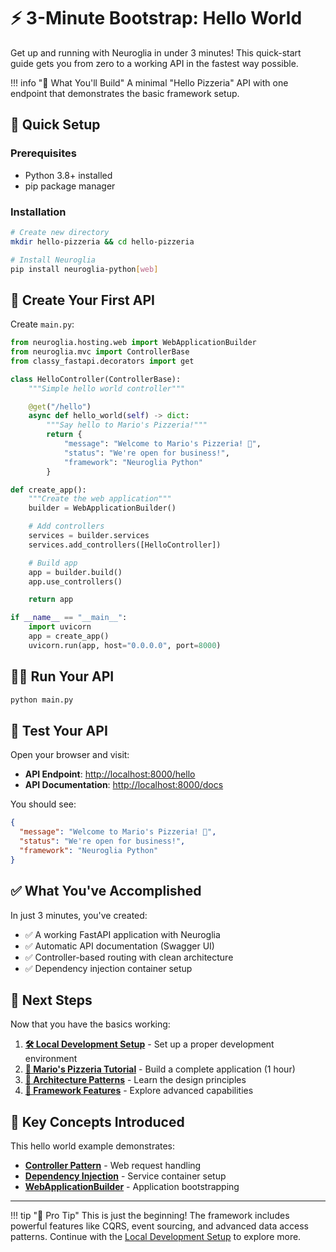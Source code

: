 # ⚡ 3-Minute Bootstrap: Hello World

Get up and running with Neuroglia in under 3 minutes! This quick-start guide gets you from zero to a working API in the fastest way possible.

!!! info "🎯 What You'll Build"
A minimal "Hello Pizzeria" API with one endpoint that demonstrates the basic framework setup.

## 🚀 Quick Setup

### Prerequisites

- Python 3.8+ installed
- pip package manager

### Installation

```bash
# Create new directory
mkdir hello-pizzeria && cd hello-pizzeria

# Install Neuroglia
pip install neuroglia-python[web]
```

## 📝 Create Your First API

Create `main.py`:

```python
from neuroglia.hosting.web import WebApplicationBuilder
from neuroglia.mvc import ControllerBase
from classy_fastapi.decorators import get

class HelloController(ControllerBase):
    """Simple hello world controller"""

    @get("/hello")
    async def hello_world(self) -> dict:
        """Say hello to Mario's Pizzeria!"""
        return {
            "message": "Welcome to Mario's Pizzeria! 🍕",
            "status": "We're open for business!",
            "framework": "Neuroglia Python"
        }

def create_app():
    """Create the web application"""
    builder = WebApplicationBuilder()

    # Add controllers
    services = builder.services
    services.add_controllers([HelloController])

    # Build app
    app = builder.build()
    app.use_controllers()

    return app

if __name__ == "__main__":
    import uvicorn
    app = create_app()
    uvicorn.run(app, host="0.0.0.0", port=8000)
```

## 🏃‍♂️ Run Your API

```bash
python main.py
```

## 🎉 Test Your API

Open your browser and visit:

- **API Endpoint**: [http://localhost:8000/hello](http://localhost:8000/hello)
- **API Documentation**: [http://localhost:8000/docs](http://localhost:8000/docs)

You should see:

```json
{
  "message": "Welcome to Mario's Pizzeria! 🍕",
  "status": "We're open for business!",
  "framework": "Neuroglia Python"
}
```

## ✅ What You've Accomplished

In just 3 minutes, you've created:

- ✅ A working FastAPI application with Neuroglia
- ✅ Automatic API documentation (Swagger UI)
- ✅ Controller-based routing with clean architecture
- ✅ Dependency injection container setup

## 🔄 Next Steps

Now that you have the basics working:

1. **[🛠️ Local Development Setup](local-development.md)** - Set up a proper development environment
2. **[🍕 Mario's Pizzeria Tutorial](mario-pizzeria-tutorial.md)** - Build a complete application (1 hour)
3. **[🎯 Architecture Patterns](../patterns/)** - Learn the design principles
4. **[🚀 Framework Features](../features/)** - Explore advanced capabilities

## 🔗 Key Concepts Introduced

This hello world example demonstrates:

- **[Controller Pattern](../patterns/clean-architecture.md#api-layer)** - Web request handling
- **[Dependency Injection](../features/dependency-injection.md)** - Service container setup
- **[WebApplicationBuilder](../features/mvc-controllers.md)** - Application bootstrapping

---

!!! tip "🎯 Pro Tip"
This is just the beginning! The framework includes powerful features like CQRS, event sourcing, and advanced data access patterns. Continue with the [Local Development Setup](local-development.md) to explore more.
